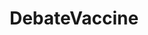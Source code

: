 ---
title: DebateVaccine
crosslinks:
- conspiracy
- VaccinesCause
- VACCINES
- AntiVaccineMemes
- facepalm
- VaccineCausesAutism
- skeptic
- TopMindsOfReddit
- AskReddit
- Health
- antivax
- EverythingScience
---